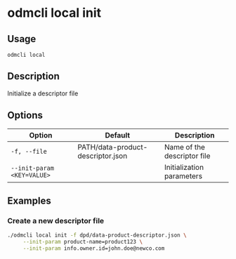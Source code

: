 # odmcli local init

## Usage

`odmcli local`

## Description

Initialize a descriptor file

## Options

Option|Default|Description
-------|----------|-------
`-f, --file`|PATH/data-product-descriptor.json|Name of the descriptor file
`--init-param <KEY=VALUE>`| |Initialization parameters

## Examples

### Create a new descriptor file
```bash
./odmcli local init -f dpd/data-product-descriptor.json \
     --init-param product-name=product123 \
     --init-param info.owner.id=john.doe@newco.com
```



